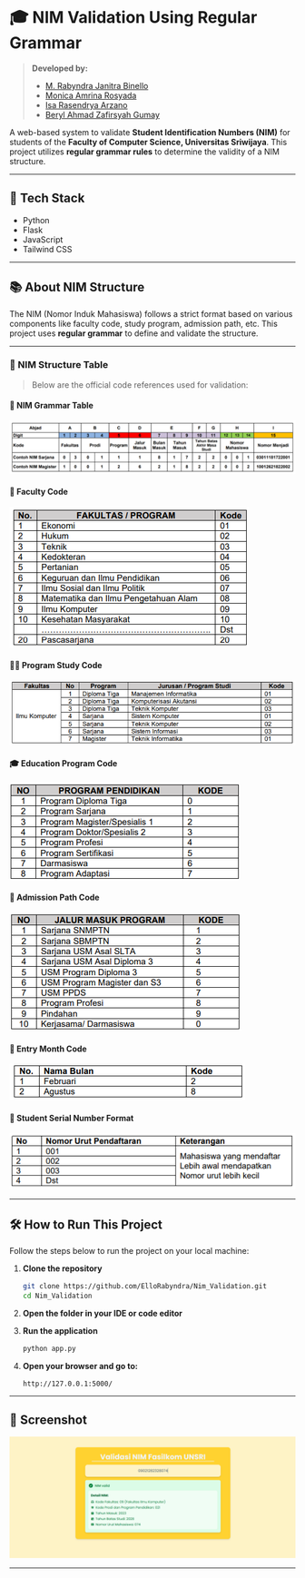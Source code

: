 # 🎓 NIM Validation Using Regular Grammar

> **Developed by:**
> - [M. Rabyndra Janitra Binello](https://github.com/ElloRabyndra)
> - [Monica Amrina Rosyada](https://github.com/monriie)
> - [Isa Rasendrya Arzano](https://github.com/IsaCuteAsF)
> - [Beryl Ahmad Zafirsyah Gumay]()


A web-based system to validate **Student Identification Numbers (NIM)** for students of the **Faculty of Computer Science, Universitas Sriwijaya**. This project utilizes **regular grammar rules** to determine the validity of a NIM structure.

---

## 🚀 Tech Stack

- Python
- Flask
- JavaScript
- Tailwind CSS

---

## 📚 About NIM Structure

The NIM (Nomor Induk Mahasiswa) follows a strict format based on various components like faculty code, study program, admission path, etc. This project uses **regular grammar** to define and validate the structure.


---

### 🧾 NIM Structure Table

> Below are the official code references used for validation:

#### 📄 NIM Grammar Table
![NIM Grammar](screenshot/nim_grammar.png)

#### 🏫 Faculty Code
![Faculty Code](screenshot/faculty_code.png)

#### 🧑‍🎓 Program Study Code
![Program Study Code](screenshot/program_study_code.png)

#### 🎓 Education Program Code
![Education Program Code](screenshot/education_program_code.png)

#### 🎫 Admission Path Code
![Admission Path Code](screenshot/admission_path_code.png)

#### 📅 Entry Month Code
![Entry Month Code](screenshot/entry_month_code.png)

#### 🔢 Student Serial Number Format
![Serial Number Code](screenshot/serial_number_code.png)

---

## 🛠️ How to Run This Project

Follow the steps below to run the project on your local machine:

1. **Clone the repository**
    ```bash
    git clone https://github.com/ElloRabyndra/Nim_Validation.git
    cd Nim_Validation
    ```

2. **Open the folder in your IDE or code editor**

3. **Run the application**
    ```bash
    python app.py
    ```

4. **Open your browser and go to:**
    ```
    http://127.0.0.1:5000/
    ```

---

## 📸 Screenshot
![Screenshot](screenshot/screenshot.png)

---
